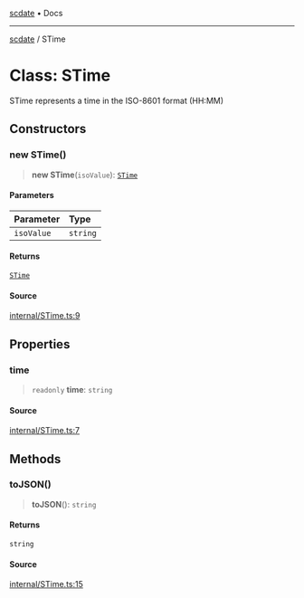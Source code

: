 [scdate](../README.md) • Docs

---

[scdate](../README.md) / STime

# Class: STime

STime represents a time in the ISO-8601 format (HH:MM)

## Constructors

### new STime()

> **new STime**(`isoValue`): [`STime`](STime.md)

#### Parameters

| Parameter  | Type     |
| :--------- | :------- |
| `isoValue` | `string` |

#### Returns

[`STime`](STime.md)

#### Source

[internal/STime.ts:9](https://github.com/ericvera/scdate/blob/98b214c4aab6f5cdb39bc8c115252b89b40ce8a7/src/internal/STime.ts#L9)

## Properties

### time

> `readonly` **time**: `string`

#### Source

[internal/STime.ts:7](https://github.com/ericvera/scdate/blob/98b214c4aab6f5cdb39bc8c115252b89b40ce8a7/src/internal/STime.ts#L7)

## Methods

### toJSON()

> **toJSON**(): `string`

#### Returns

`string`

#### Source

[internal/STime.ts:15](https://github.com/ericvera/scdate/blob/98b214c4aab6f5cdb39bc8c115252b89b40ce8a7/src/internal/STime.ts#L15)
